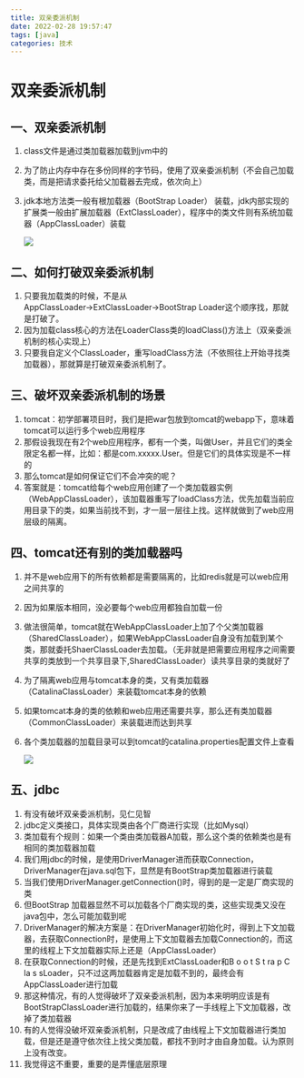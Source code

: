 ```yaml
---
title: 双亲委派机制
date: 2022-02-28 19:57:47
tags: [java]
categories: 技术
---
```


# 双亲委派机制

## 一、双亲委派机制

1. class文件是通过类加载器加载到jvm中的

2. 为了防止内存中存在多份同样的字节码，使用了双亲委派机制（不会自己加载类，而是把请求委托给父加载器去完成，依次向上）

3. jdk本地方法类一般有根加载器（BootStrap Loader） 装载，jdk内部实现的扩展类一般由扩展加载器（ExtClassLoader），程序中的类文件则有系统加载器（AppClassLoader）装载

   ![](https://cdn.jsdelivr.net/gh/swimminghao/picture@main/img/W7CetM_20210922105555.png)
## 二、如何打破双亲委派机制

1. 只要我加载类的时候，不是从AppClassLoader→ExtClassLoader→BootStrap Loader这个顺序找，那就是打破了。
2. 因为加载class核心的方法在LoaderClass类的loadClass()方法上（双亲委派机制的核心实现上）
3. 只要我自定义个ClassLoader，重写loadClass方法（不依照往上开始寻找类加载器），那就算是打破双亲委派机制了。

## 三、破坏双亲委派机制的场景

1. tomcat：初学部署项目时，我们是把war包放到tomcat的webapp下，意味着tomcat可以运行多个web应用程序
2. 那假设我现在有2个web应用程序，都有一个类，叫做User，并且它们的类全限定名都一样，比如：都是com.xxxxx.User。但是它们的具体实现是不一样的
3. 那么tomcat是如何保证它们不会冲突的呢？
4. 答案就是：tomcat给每个web应用创建了一个类加载器实例（WebAppClassLoader），该加载器重写了loadClass方法，优先加载当前应用目录下的类，如果当前找不到，才一层一层往上找。这样就做到了web应用层级的隔离。

## 四、tomcat还有别的类加载器吗

1. 并不是web应用下的所有依赖都是需要隔离的，比如redis就是可以web应用之间共享的

2. 因为如果版本相同，没必要每个web应用都独自加载一份

3. 做法很简单，tomcat就在WebAppClassLoader上加了个父类加载器（SharedClassLoader），如果WebAppClassLoader自身没有加载到某个类，那就委托ShaerClassLoader去加载。（无非就是把需要应用程序之间需要共享的类放到一个共享目录下,SharedClassLoader）读共享目录的类就好了

4. 为了隔离web应用与tomcat本身的类，又有类加载器（CatalinaClassLoader）来装载tomcat本身的依赖

5. 如果tomcat本身的类的依赖和web应用还需要共享，那么还有类加载器（CommonClassLoader）来装载进而达到共享

6. 各个类加载器的加载目录可以到tomcat的catalina.properties配置文件上查看

   ![](https://cdn.jsdelivr.net/gh/swimminghao/picture@main/img/5TeCHY_20210922111755.png)

## 五、jdbc

1. 有没有破坏双亲委派机制，见仁见智
2. jdbc定义类接口，具体实现类由各个厂商进行实现（比如Mysql）
3. 类加载有个规则：如果一个类由类加载器A加载，那么这个类的依赖类也是有相同的类加载器加载
4. 我们用jdbc的时候，是使用DriverManager进而获取Connection，DriverManager在java.sql包下，显然是有BootStrap类加载器进行装载
5. 当我们使用DriverManager.getConnection()时，得到的是一定是厂商实现的类
6. 但BootStrap 加载器显然不可以加载各个厂商实现的类，这些实现类又没在java包中，怎么可能加载到呢
7. DriverManager的解决方案是：在DriverManager初始化时，得到上下文加载器，去获取Connection时，是使用上下文加载器去加载Connection的，而这里的线程上下文加载器实际上还是（AppClassLoader）
8. 在获取Connection的时候，还是先找到ExtClassLoader和B o o t S t ra p C la s sLoader，只不过这两加载器肯定是加载不到的，最终会有AppClassLoader进行加载
9. 那这种情况，有的人觉得破坏了双亲委派机制，因为本来明明应该是有BootStrapClassLoader进行加载的，结果你来了一手线程上下文加载器，改掉了类加载器
10. 有的人觉得没破坏双亲委派机制，只是改成了由线程上下文加载器进行类加载，但是还是遵守依次往上找父类加载，都找不到时才由自身加载。认为原则上没有改变。
11. 我觉得这不重要，重要的是弄懂底层原理

